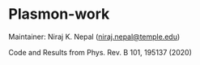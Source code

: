 # Plasmon-work

Maintainer: Niraj K. Nepal (niraj.nepal@temple.edu)

Code and Results from Phys. Rev. B 101, 195137 (2020)
